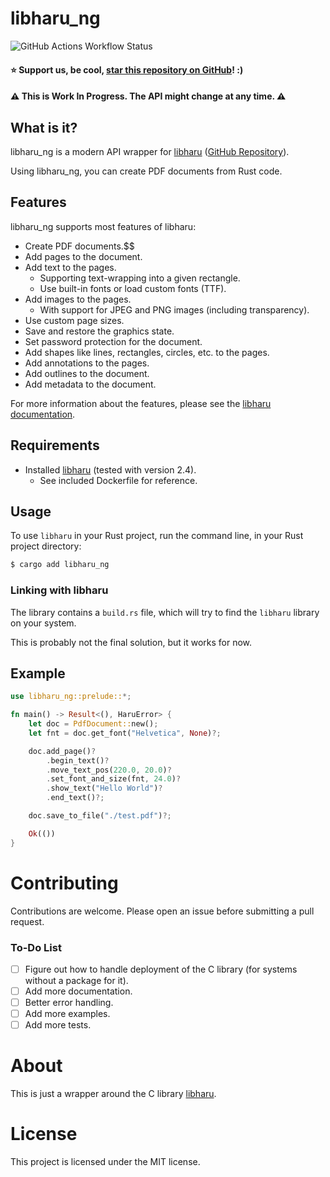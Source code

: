 # libharu_ng

![GitHub Actions Workflow Status](https://img.shields.io/github/actions/workflow/status/bastibense/libharu_ng/master-build-test.yml)

#### ⭐ Support us, be cool, [star this repository on GitHub](https://github.com/bastibense/libharu_ng)! :)

#### ⚠️ This is Work In Progress. The API might change at any time. ⚠️

## What is it?

libharu_ng is a modern API wrapper for [libharu](http://libaru.org/) ([GitHub Repository](https://github.com/libharu/libharu)).

Using libharu_ng, you can create PDF documents from Rust code.

## Features

libharu_ng supports most features of libharu:

- Create PDF documents.$$
- Add pages to the document.
- Add text to the pages.
  - Supporting text-wrapping into a given rectangle.
  - Use built-in fonts or load custom fonts (TTF).
- Add images to the pages.
  - With support for JPEG and PNG images (including transparency).
- Use custom page sizes.
- Save and restore the graphics state.
- Set password protection for the document.
- Add shapes like lines, rectangles, circles, etc. to the pages.
- Add annotations to the pages.
- Add outlines to the document.
- Add metadata to the document.

For more information about the features, please see the [libharu documentation](http://libharu.org).

## Requirements

- Installed [libharu](http://libharu.org/) (tested with version 2.4).
  - See included Dockerfile for reference.

## Usage

To use `libharu` in your Rust project, run the command line, in your Rust project directory:

```bash
$ cargo add libharu_ng
```

### Linking with libharu

The library contains a `build.rs` file, which will try to find the `libharu` library on your system.

This is probably not the final solution, but it works for now.

## Example

```rust
use libharu_ng::prelude::*;

fn main() -> Result<(), HaruError> {
    let doc = PdfDocument::new();
    let fnt = doc.get_font("Helvetica", None)?;

    doc.add_page()?
        .begin_text()?
        .move_text_pos(220.0, 20.0)?
        .set_font_and_size(fnt, 24.0)?
        .show_text("Hello World")?
        .end_text()?;

    doc.save_to_file("./test.pdf")?;

    Ok(())
}
```

# Contributing

Contributions are welcome. Please open an issue before submitting a pull request.

### To-Do List

- [ ] Figure out how to handle deployment of the C library (for systems without a package for it).
- [ ] Add more documentation.
- [ ] Better error handling.
- [ ] Add more examples.
- [ ] Add more tests.

# About

This is just a wrapper around the C library [libharu](http://libharu.org/).

# License

This project is licensed under the MIT license.
